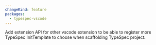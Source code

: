 ```yaml
---
changeKind: feature
packages:
  - typespec-vscode
---
```


Add extension API for other vscode extension to be able to register more TypeSpec InitTemplate to choose when scaffolding TypeSpec project.
